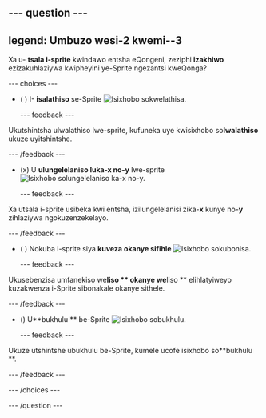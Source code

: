 --- question ---
---
legend: Umbuzo wesi-2 kwemi--3
---

Xa u- **tsala i-sprite** kwindawo entsha eQongeni, zeziphi **izakhiwo** ezizakuhlaziywa kwipheyini ye-Sprite ngezantsi kweQonga?

--- choices ---

- ( ) I- **isalathiso** se-Sprite ![Isixhobo sokwelathisa.](images/direction.png)

  --- feedback ---

Ukutshintsha ulwalathiso lwe-sprite, kufuneka uye kwisixhobo so**lwalathiso** ukuze uyitshintshe.

  --- /feedback ---

- (x) U **ulungelelaniso luka-x no-y** lwe-sprite ![Isixhobo solungelelaniso ka-x no-y.](images/coordinates.png)

  --- feedback ---

Xa utsala i-sprite usibeka kwi entsha, izilungelelanisi zika-**x** kunye no-**y** zihlaziywa ngokuzenzekelayo.

  --- /feedback ---

- ( ) Nokuba i-sprite siya **kuveza okanye sifihle** ![Isixhobo sokubonisa.](images/visibility.png)

  --- feedback ---

Ukusebenzisa umfanekiso we**liso ** okanye we**liso ** elihlatyiweyo kuzakwenza i-Sprite sibonakale okanye sithele.

  --- /feedback ---

- () U**bukhulu ** be-Sprite ![Isixhobo sobukhulu.](images/size.png)

  --- feedback ---

Ukuze utshintshe ubukhulu be-Sprite, kumele ucofe isixhobo so**bukhulu **.

  --- /feedback ---

--- /choices ---

--- /question ---
